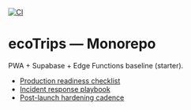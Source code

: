 [![CI](https://github.com/OWNER/REPO/actions/workflows/ci.yml/badge.svg)](https://github.com/OWNER/REPO/actions/workflows/ci.yml)
# ecoTrips — Monorepo
PWA + Supabase + Edge Functions baseline (starter).

- [Production readiness checklist](ops/PRODUCTION_READINESS.md)
- [Incident response playbook](ops/INCIDENT_RESPONSE.md)
- [Post-launch hardening cadence](ops/POST_LAUNCH_PLAN.md)

